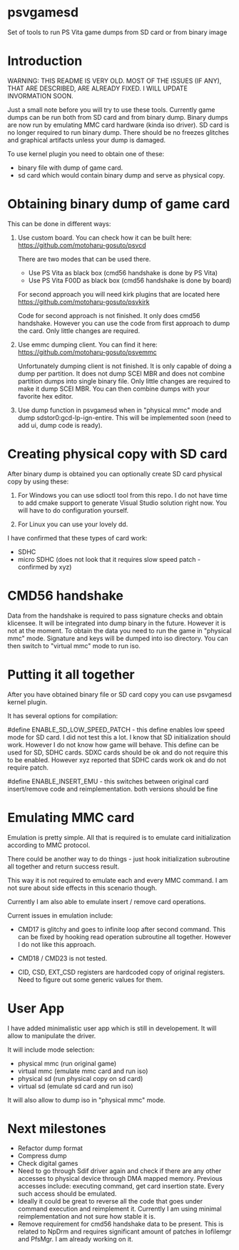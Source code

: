 # psvgamesd
Set of tools to run PS Vita game dumps from SD card or from binary image

# Introduction

WARNING: THIS README IS VERY OLD. MOST OF THE ISSUES (IF ANY), THAT ARE DESCRIBED, ARE ALREADY FIXED.
I WILL UPDATE INVORMATION SOON.

Just a small note before you will try to use these tools.
Currently game dumps can be run both from SD card and from binary dump.
Binary dumps are now run by emulating MMC card hardware (kinda iso driver).
SD card is no longer required to run binary dump.
There should be no freezes glitches and graphical artifacts unless your dump is damaged.

To use kernel plugin you need to obtain one of these:
- binary file with dump of game card.
- sd card which would contain binary dump and serve as physical copy.

# Obtaining binary dump of game card

This can be done in different ways:

1. Use custom board. You can check how it can be built here:
   https://github.com/motoharu-gosuto/psvcd
   
   There are two modes that can be used there.
   - Use PS Vita as black box (cmd56 handshake is done by PS Vita)
   - Use PS Vita F00D as black box (cmd56 handshake is done by board)
   
   For second approach you will need kirk plugins that are located here
   https://github.com/motoharu-gosuto/psvkirk
   
   Code for second approach is not finished. It only does cmd56 handshake.
   However you can use the code from first approach to dump the card.
   Only little changes are required.
   
2. Use emmc dumping client. You can find it here:
   https://github.com/motoharu-gosuto/psvemmc
   
   Unfortunately dumping client is not finished. 
   It is only capable of doing a dump per partition.
   It does not dump SCEI MBR and does not combine partition dumps into single binary file.
   Only little changes are required to make it dump SCEI MBR.
   You can then combine dumps with your favorite hex editor.
   
3. Use dump function in psvgamesd when in "physical mmc" mode and dump sdstor0:gcd-lp-ign-entire.
   This will be implemented soon (need to add ui, dump code is ready).
   
# Creating physical copy with SD card
   
After binary dump is obtained you can optionally create SD card physical copy by using these:

1. For Windows you can use sdioctl tool from this repo. 
   I do not have time to add cmake support to generate Visual Studio solution right now.
   You will have to do configuration yourself.
   
2. For Linux you can use your lovely dd.

I have confirmed that these types of card work:

- SDHC
- micro SDHC (does not look that it requires slow speed patch - confirmed by xyz)

# CMD56 handshake

Data from the handshake is required to pass signature checks and obtain klicensee. It will be integrated into dump binary in the future. However it is not at the moment. To obtain the data you need to run the game in "physical mmc" mode. Signature and keys will be dumped into iso directory. You can then switch to "virtual mmc" mode to run iso.

# Putting it all together

After you have obtained binary file or SD card copy you can use psvgamesd kernel plugin.

It has several options for compilation:

#define ENABLE_SD_LOW_SPEED_PATCH - this define enables low speed mode for SD card.
I did not test this a lot. I know that SD initialization should work. However I do not know how game will behave.
This define can be used for SD, SDHC cards. SDXC cards should be ok and do not require this to be enabled.
However xyz reported that SDHC cards work ok and do not require patch.

#define ENABLE_INSERT_EMU - this switches between original card insert/remove code and reimplementation. 
both versions should be fine

# Emulating MMC card

Emulation is pretty simple. All that is required is to emulate card initialization according to MMC protocol.

There could be another way to do things - just hook initialization subroutine all together and return success result.

This way it is not required to emulate each and every MMC command. I am not sure about side effects in this scenario though.

Currently I am also able to emulate insert / remove card operations.

Current issues in emulation include:

- CMD17 is glitchy and goes to infinite loop after second command. This can be fixed by hooking read operation subroutine all together. However I do not like this approach.

- CMD18 / CMD23 is not tested.

- CID, CSD, EXT_CSD registers are hardcoded copy of original registers. Need to figure out some generic values for them.

# User App

I have added minimalistic user app which is still in developement. It will allow to manipulate the driver.

It will include mode selection:

- physical mmc (run original game)
- virtual mmc (emulate mmc card and run iso)
- physical sd (run physical copy on sd card)
- virtual sd (emulate sd card and run iso)

It will also allow to dump iso in "physical mmc" mode.

# Next milestones

- Refactor dump format
- Compress dump
- Check digital games
- Need to go through Sdif driver again and check if there are any other accesses to physical device through DMA mapped memory.
  Previous accesses include: executing command, get card insertion state. Every such access should be emulated.
- Ideally it could be great to reverse all the code that goes under command execution and reimplement it. 
  Currently I am using minimal reimplementation and not sure how stable it is.
- Remove requirement for cmd56 handshake data to be present. 
  This is related to NpDrm and requires significant amount of patches in Iofilemgr and PfsMgr.
  I am already working on it.
